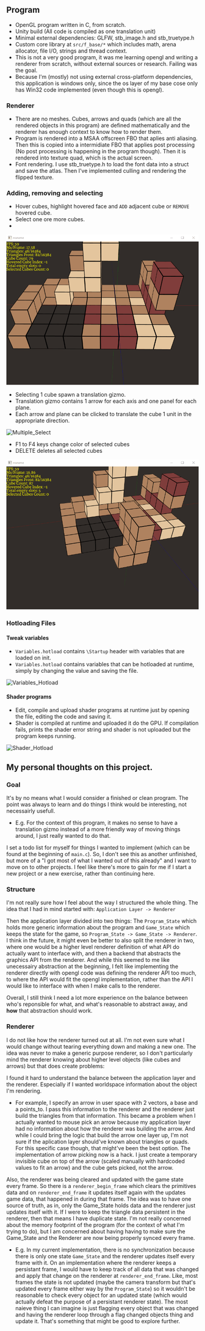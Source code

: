 ## Program
- OpenGL program written in C, from scratch.
- Unity build (All code is compiled as one translation unit)
- Minimal external dependencies: GLFW, stb_image.h and stb_truetype.h
- Custom core library at `src/f_base/*` which includes math, arena allocator, file I/O, strings and thread context.
- This is not a very good program, it was me learning opengl and writing a renderer from scratch, without external sources or research. Failing was the goal.
- Because I'm (mostly) not using external cross-platform dependencies, this application is windows only, since the os layer of my base cose only has Win32 code implemented (even though this is opengl).

### Renderer 
- There are no meshes. Cubes, arrows and quads (which are all the rendered objects in this program) are defined mathematically and the renderer has enough context to know how to render them.
- Program is rendered into a MSAA offscreen FBO that aplies anti aliasing. Then this is copied into a intermidiate FBO that applies post processing (No post processing is happening in the program though). Then it is rendered into texture quad, which is the actual screen.
- Font rendering. I use stb_truetype.h to load the font data into a struct and save the atlas. Then I've implemented culling and rendering the flipped texture.

### Adding, removing and selecting
- Hover cubes, highlight hovered face and `ADD` adjacent cube or `REMOVE` hovered cube.
- Select one ore more cubes.
- 
![Hover_Add_Remove](readme.res/hover_add_remove.gif)
- Selecting 1 cube spawn a translation gizmo.
- Translation gizmo contains 1 arrow for each axis and one panel for each plane.
- Each arrow and plane can be clicked to translate the cube 1 unit in the appropriate direction.

![Multiple_Select](readme.res/translate_gizmo.gif)

- F1 to F4 keys change color of selected cubes
- DELETE deletes all selected cubes

![Multiple_Select](readme.res/multiple_select.gif)

### Hotloading Files
#### Tweak variables
- `Variables.hotload` contains `\Startup` header with variables that are loaded on init.
- `Variables.hotload` contains variables that can be hotloaded at runtime, simply by changing the value and saving the file.

![Variables_Hotload](readme.res/variables_hotload.gif)

#### Shader programs
- Edit, compile and upload shader programs at runtime just by opening the file, editing the code and saving it.
- Shader is compiled at runtime and uploaded it do the GPU. If compilation fails, prints the shader error string and shader is not uploaded but the program keeps running.

![Shader_Hotload](readme.res/shader_hotload.gif)

## My personal thoughts on this project.
### Goal
It's by no means what I would consider a finished or clean program. The point was always to learn and do things I think would be interesting, not necessairly usefull.
- E.g. For the context of this program, it makes no sense to have a translation gizmo instead of a more friendly way of moving things around, I just really wanted to do that.

I set a todo list for myself for things I wanted to implement (which can be found at the beginning of `main.c`). So, I don't see this as another unfinished, but more of a "I got most of what I wanted out of this already" and I want to move on to other projects. I feel like there's more to gain for me if I start a new project or a new exercise, rather than continuing here.

### Structure
I'm not really sure how I feel about the way I structured the whole thing. The idea that I had in mind started with: `Application Layer -> Renderer`

Then the application layer divided into two things: The `Program_State` which holds more generic information about the program and `Game_State` which keeps the state for the game, so `Program_State -> Game_State -> Renderer`. I think in the future, it might even be better to also split the renderer in two, where one would be a higher level renderer definition of what API do actually want to interface with, and then a backend that abstracts the graphics API from the renderer. And while this seemed to me like unecessairy abstraction at the beginning, I felt like implementing the renderer directly with opengl code was defining the renderer API too much, to where the API would fit the opengl implementation, rather than the API I would like to interface with when I make calls to the renderer.

Overall, I still think I need a lot more experience on the balance between who's reponsible for what, and what's reasonable to abstract away, and **how** that abstraction should work.

### Renderer
I do not like how the renderer turned out at all. I'm not even sure what I would change without tearing everything down and making a new one. The idea was never to make a generic purpose renderer, so I don't particularly mind the renderer knowing about higher level objects (like cubes and arrows) but that does create problems:

I found it hard to understand the balance between the application layer and the renderer. Especially if I wanted worldspace information about the object I'm rendering. 
  - For example, I specify an arrow in user space with 2 vectors, a base and a points_to. I pass this information to the renderer and the renderer just build the triangles from that information. This became a problem when I actually wanted to mouse pick an arrow because my application layer had no information about how the renderer was building the arrow. And while I could bring the logic that build the arrow one layer up, I'm not sure if the aplication layer should've known about triangles or quads. For this specific case though, that might've been the best option. The implementation of arrow picking now is a hack. I just create a temporary invisible cube on top of the arrow (scaled manually with hardcoded values to fit an arrow) and the cube gets picked, not the arrow.

Also, the renderer was being cleared and updated with the game state every frame. So there is a `renderer_begin_frame` which clears the primitives data and on `renderer_end_frame` it updates itself again with the updates game data, that happened in during that frame. The idea was to have one source of truth, as in, only the Game_State holds data and the renderer just updates itself with it. If I were to keep the triangle data persistent in the renderer, then that means I have duplicate state. I'm not really concerned about the memory footprint of the program (for the context of what I'm trying to do), but I am concerned about having having to make sure the Game_State and the Renderer are now being properly synced every frame. 
  - E.g. In my current implementation, there is no synchronization because there is only one state `Game_State` and the renderer updates itself every frame with it. On an implementation where the renderer keeps a persistant frame, I would have to keep track of all data that was changed and apply that change on the renderer at `renderer_end_frame`. Like, most frames the state is not updated (maybe the camera transform but that's updated every frame either way by the `Program_State`) so it wouldn't be reasonable to check every object for an updated state (which would actually defeat the purpose of a persistant renderer state). The most naieve thing I can imagine is just flagging every object that was changed and having the renderer loop through a flag changed objects thing and update it. That's something that might be good to explore further.


